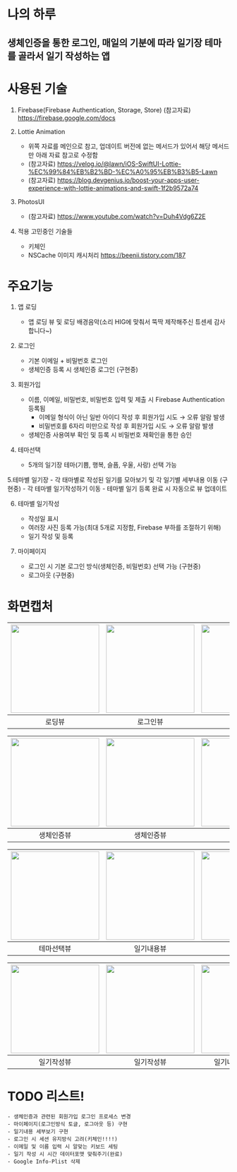 # 나의 하루
## 생체인증을 통한 로그인, 매일의 기분에 따라 일기장 테마를 골라서 일기 작성하는 앱

# 사용된 기술
1. Firebase(Firebase Authentication, Storage, Store)
    (참고자료) https://firebase.google.com/docs
    
2. Lottie Animation
    - 위쪽 자료를 메인으로 참고, 업데이트 버전에 없는 메서드가 있어서 해당 메서드만 아래 자료 참고로 수정함
    - (참고자료) https://velog.io/@lawn/iOS-SwiftUI-Lottie-%EC%99%84%EB%B2%BD-%EC%A0%95%EB%B3%B5-Lawn
    - (참고자료) https://blog.devgenius.io/boost-your-apps-user-experience-with-lottie-animations-and-swift-1f2b9572a74

3. PhotosUI
    - (참고자료) https://www.youtube.com/watch?v=Duh4Vdg6Z2E

4. 적용 고민중인 기술들
    -  키체인
    - NSCache 이미지 캐시처리 https://beenii.tistory.com/187

# 주요기능
1. 앱 로딩
    - 앱 로딩 뷰 및 로딩 배경음악(소리 HIG에 맞춰서 뚝딱 제작해주신 튜센세 감사합니다~)

2. 로그인
    - 기본 이메일 + 비밀번호 로그인
    - 생체인증 등록 시 생체인증 로그인 (구현중)
    
3. 회원가입
    - 이름, 이메일, 비밀번호, 비밀번호 입력 및 제출 시 Firebase Authentication 등록됨
      - 이메일 형식이 아닌 일반 아이디 작성 후 회원가입 시도 → 오류 알람 발생
      - 비밀번호를 6자리 미만으로 작성 후 회원가입 시도 → 오류 알람 발생
    - 생체인증 사용여부 확인 및 등록 시 비밀번호 재확인을 통한 승인

4. 테마선택
    - 5개의 일기장 테마(기쁨, 행복, 슬픔, 우울, 사랑) 선택 가능

5.테마별 일기장
    - 각 태마별로 작성된 일기를 모아보기 및 각 일기별 세부내용 이동 (구현중)
    - 각 테마별 일기작성하기 이동
    - 테마별 일기 등록 완료 시 자동으로 뷰 업데이트

6. 테마별 일기작성
    - 작성일 표시
    - 여러장 사진 등록 가능(최대 5개로 지정함, Firebase 부하를 조절하기 위해)
    - 일기 작성 및 등록

7. 마이페이지
    - 로그인 시 기본 로그인 방식(생체인증, 비밀번호) 선택 가능 (구현중)
    - 로그아웃 (구현중)

# 화면캡처
| <img width="200" src="https://user-images.githubusercontent.com/55937627/212257742-1fa9cb0b-8c6a-44d6-8820-f2ceda0a661a.png"> | <img width="200" src="https://user-images.githubusercontent.com/55937627/212257784-6f96c0d0-8c26-4d8a-9c14-86d4ef26c17a.png"> | <img width="200" src="https://user-images.githubusercontent.com/55937627/212257887-23d7888f-bb7b-426e-ab05-d46bc322cc4d.png"> |
|:-:|:-:|:-:|
| 로딩뷰 |	로그인뷰 | 회원가입뷰 |

| <img width="200" src="https://user-images.githubusercontent.com/55937627/212257929-2cd5b032-4653-481e-b6da-5d6ebe585fc5.png"> | <img width="200" src="https://user-images.githubusercontent.com/55937627/212257934-39a99d14-55a5-485d-8dd9-14a005ab7355.png"> | <img width="200" src="https://user-images.githubusercontent.com/55937627/212257949-ac6aa7ed-3791-4509-922c-17e9ef70bbf3.png"> | <img width="200" src="https://user-images.githubusercontent.com/55937627/212257968-18535cb3-229c-4cd0-a727-ff1d6f05fddd.png"> |
|:-:|:-:|:-:|:-:|
| 생체인증뷰 | 생체인증뷰	| 생체인증뷰	| 생체인증뷰 | 
		

| <img width="200" src="https://user-images.githubusercontent.com/55937627/212258051-a075a121-5a08-4d96-a3f3-c14f8bf48e12.png"> | <img width="200" src="https://user-images.githubusercontent.com/55937627/212258084-21ec1cda-66e7-4632-8400-ea68cbaa7e7b.png"> | <img width="200" src="https://user-images.githubusercontent.com/55937627/212258094-0168f277-faaf-4501-8cc3-1f640c166864.png"> |
|:-:|:-:|:-:|
| 테마선택뷰	| 일기내용뷰	| 일기내용뷰 | 


| <img width="200" src="https://user-images.githubusercontent.com/55937627/212258168-606c0f4a-2927-4d84-b670-a64612230840.png"> | <img width="200" src="https://user-images.githubusercontent.com/55937627/212258176-0863c194-4b00-4c29-9ae2-b710e9da477b.png"> | <img width="200" src="https://user-images.githubusercontent.com/55937627/212258184-23fd96ec-ed2b-4600-bf09-a2960bbd88c2.png"> |
|:-:|:-:|:-:|
| 일기작성뷰	| 일기작성뷰	| 일기내용뷰-업데이트 | 

# TODO 리스트!

    - 생체인증과 관련된 회원가입 로그인 프로세스 변경
    - 마이페이지(로그인방식 토글, 로그아웃 등) 구현
    - 일기내용 세부보기 구현
    - 로그인 시 세션 유지방식 고려(키체인!!!!)
    - 이메일 및 이름 입력 시 알맞는 키보드 세팅
    - 일기 작성 시 시간 데이터포맷 맞춰주기(완료)
    - Google Info-Plist 삭제

